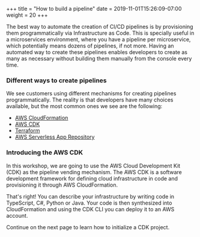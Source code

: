 +++
title = "How to build a pipeline"
date = 2019-11-01T15:26:09-07:00
weight = 20
+++

The best way to automate the creation of CI/CD pipelines is by provisioning them programmatically via Infrastructure as Code. This is specially useful in a microservices environment, where you have a pipeline per microservice, which potentially means dozens of pipelines, if not more. Having an automated way to create these pipelines enables developers to create as many as necessary without building them manually from the console every time.

### Different ways to create pipelines
We see customers using different mechanisms for creating pipelines programmatically.  The reality is that developers have many choices available, but the most common ones we see are the following:

- [AWS CloudFormation](https://docs.aws.amazon.com/codepipeline/latest/userguide/tutorials.html)
- [AWS CDK](https://docs.aws.amazon.com/cdk/latest/guide/codepipeline_example.html)
- [Terraform](https://www.terraform.io/docs/providers/aws/r/codepipeline.html)
- [AWS Serverless App Repository](https://serverlessrepo.aws.amazon.com/applications/arn:aws:serverlessrepo:us-east-1:646794253159:applications~aws-sam-codepipeline-cd)

### Introducing the AWS CDK
In this workshop, we are going to use the AWS Cloud Development Kit (CDK) as the pipeline vending mechanism. The AWS CDK is a software development framework for defining cloud infrastructure in code and provisioning it through AWS CloudFormation.

That's right! You can describe your infrastructure by writing code in TypeScript, C#, Python or Java. Your code is then synthesized into CloudFormation and using the CDK CLI you can deploy it to an AWS account. 

Continue on the next page to learn how to initialize a CDK project.